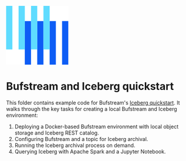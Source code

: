![The Buf logo](https://raw.githubusercontent.com/bufbuild/buf-examples/main/.github/buf-logo.svg)

# Bufstream and Iceberg quickstart

This folder contains example code for Bufstream's [Iceberg quickstart](https://buf.build/docs/bufstream/iceberg/quickstart/).
It walks through the key tasks for creating a local Bufstream and Iceberg environment:

1. Deploying a Docker-based Bufstream environment with local object storage and Iceberg REST catalog.
2. Configuring Bufstream and a topic for Iceberg archival.
3. Running the Iceberg archival process on demand.
4. Querying Iceberg with Apache Spark and a Jupyter Notebook.

